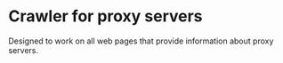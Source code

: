 # Crawler for proxy servers

Designed to work on all web pages that provide information about proxy servers.